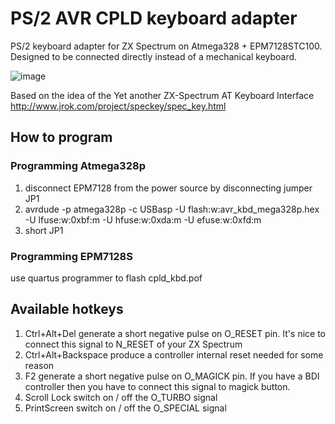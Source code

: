 # PS/2 AVR CPLD keyboard adapter

PS/2 keyboard adapter for ZX Spectrum on Atmega328 + EPM7128STC100.
Designed to be connected directly instead of a mechanical keyboard.

![image](https://github.com/andykarpov/ps2_cpld_kbd/raw/master/docs/ps2_cpld_kbd.jpg)

Based on the idea of the Yet another ZX-Spectrum AT Keyboard Interface http://www.jrok.com/project/speckey/spec_key.html

## How to program

### Programming Atmega328p
1. disconnect EPM7128 from the power source by disconnecting jumper JP1
2. avrdude -p atmega328p -c USBasp -U flash:w:avr_kbd_mega328p.hex -U lfuse:w:0xbf:m -U hfuse:w:0xda:m -U efuse:w:0xfd:m
3. short JP1

### Programming EPM7128S
use quartus programmer to flash cpld_kbd.pof

## Available hotkeys
1. Ctrl+Alt+Del generate a short negative pulse on O_RESET pin. It's nice to connect this signal to N_RESET of your ZX Spectrum
2. Ctrl+Alt+Backspace produce a controller internal reset needed for some reason
3. F2 generate a short negative pulse on O_MAGICK pin. If you have a BDI controller then you have to connect this signal to magick button.
4. Scroll Lock switch on / off the O_TURBO signal
5. PrintScreen switch on / off the O_SPECIAL signal
